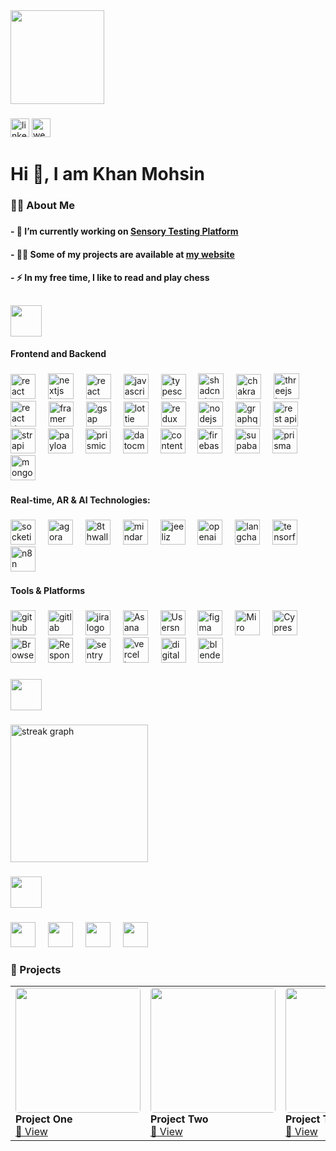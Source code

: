   
 

<div align="left">
  <img height="150" src="https://media1.giphy.com/media/v1.Y2lkPTc5MGI3NjExeWVlbzJob3I4ZXZlbDR5eTBreHMxY2xxNTMwZWU4MHp1dm4xMmV1diZlcD12MV9pbnRlcm5hbF9naWZfYnlfaWQmY3Q9Zw/j7k6JOp8LufhXspVfu/giphy.gif"  />
</div>

###

<div align="left">
<a href="https://www.linkedin.com/in/uxdkhan/" target="_blank">  <img src="https://img.shields.io/static/v1?message=LinkedIn&logo=linkedin&label=&color=0077B5&logoColor=white&labelColor=&style=for-the-badge" height="30" alt="linkedin logo"  /></a>
   <a href="https://khan-portfolio-next.vercel.app/?key=khanmohsin20231d9e59b903a3ab66f3991d948a2655" target="_blank">
    <img src="https://img.shields.io/static/v1?message=Website&logo=internet-explorer&label=&color=29c48c&logoColor=white&labelColor=&style=for-the-badge" height="30" alt="website logo" />
  </a>
 
</div>
 

###

<h1 align="left">Hi 👋, I am Khan Mohsin</h1>

###

<h3 align="left">👩‍💻  About Me</h3>
 

###

<h4 align="left">- 🔭 I’m currently working on <a href="https://flavora.kr8v.com/" target="_blank">Sensory Testing Platform</a></h4>

<h4 align="left">- 👨‍💻 Some of my projects are available at <a href="https://khan-portfolio-next.vercel.app/?key=khanmohsin20231d9e59b903a3ab66f3991d948a2655" target="_blank">my website</a></h4>

<h4 align="left">- ⚡ In my free time, I like to read and play chess</h4>
 
##

 <img src="https://img.shields.io/badge/🧰%20Toolset-101010?style=for-the-badge" height="50" />
 

####
<h4 align="left">Frontend and Backend</h4>

###
 
<div align="left">
  <img src="https://img.shields.io/badge/React-61DAFB?logo=react&logoColor=black&style=for-the-badge" height="40" alt="react logo"  />
  <img width="12" />
  <img src="https://img.shields.io/badge/Next.js-000000?logo=nextdotjs&logoColor=white&style=for-the-badge" height="41" alt="nextjs logo"  />
    <img width="12" />

  <!-- React Native -->
<img src="https://img.shields.io/badge/React Native-20232A?style=for-the-badge&logo=react&logoColor=61DAFB" height="40" alt="react native" />

  <img width="12" />
  <img src="https://img.shields.io/badge/JavaScript-F7DF1E?logo=javascript&logoColor=black&style=for-the-badge" height="40" alt="javascript logo"  />
  <img width="12" />
  <img src="https://img.shields.io/badge/TypeScript-3178C6?logo=typescript&logoColor=white&style=for-the-badge" height="40" alt="typescript logo"  />
  <img width="12" />
  <!-- Shadcn/ui -->
<img src="https://img.shields.io/badge/Shadcn/UI-000000?style=for-the-badge&logo=radixui&logoColor=white" height="41" alt="shadcn ui" />
  <img width="12" />

<!-- Chakra UI -->
<img src="https://img.shields.io/badge/Chakra UI-319795?style=for-the-badge&logo=chakraui&logoColor=white" height="40" alt="chakra ui" />
  <img width="12" />

  <img src="https://img.shields.io/badge/Three.js-000000?logo=threedotjs&logoColor=white&style=for-the-badge" height="41" alt="threejs logo"  />
  <img width="12" />
  <!-- React Three Fiber -->
<img src="https://img.shields.io/badge/React Three Fiber-000000?style=for-the-badge&logo=three.js&logoColor=white" height="41" alt="react three fiber" />
  <img width="12" />
<!-- Framer Motion -->
<img src="https://img.shields.io/badge/Framer Motion-EF0091?style=for-the-badge&logo=framer&logoColor=white" height="40" alt="framer motion" />
  <img width="12" />

<!-- GSAP -->
<img src="https://img.shields.io/badge/GSAP-88CE02?style=for-the-badge&logo=greensock&logoColor=black" height="40" alt="gsap" />
  <img width="12" />

<!-- Lottie -->
<img src="https://img.shields.io/badge/Lottie-000000?style=for-the-badge&logo=lottie&logoColor=white" height="40" alt="lottie" />
  <img width="12" />

  <img src="https://img.shields.io/badge/Redux-764ABC?logo=redux&logoColor=white&style=for-the-badge" height="40" alt="redux logo"  />
  <img width="12" />
  <img src="https://img.shields.io/badge/Node.js-339933?logo=nodedotjs&logoColor=white&style=for-the-badge" height="40" alt="nodejs logo"  />
  <img width="12" />
  <img src="https://img.shields.io/badge/GraphQL-E10098?logo=graphql&logoColor=white&style=for-the-badge" height="40" alt="graphql logo"  />
  <img width="12" />
  <!-- REST APIs -->
<img src="https://img.shields.io/badge/REST APIs-6E6E6E?style=for-the-badge&logo=api&logoColor=white" height="40" alt="rest api" />
  <img width="12" />

<!-- Strapi -->
<img src="https://img.shields.io/badge/Strapi-2E7EEA?style=for-the-badge&logo=strapi&logoColor=white" height="40" alt="strapi" />
  <img width="12" />

<!-- Payload CMS -->
<img src="https://img.shields.io/badge/PayloadCMS-000000?style=for-the-badge&logo=payloadcms&logoColor=white" height="40" alt="payload cms" />
  <img width="12" />

<!-- Prismic -->
<img src="https://img.shields.io/badge/Prismic-4945FF?style=for-the-badge&logo=prismic&logoColor=white" height="40" alt="prismic" />
  <img width="12" />

<!-- DatoCMS -->
<img src="https://img.shields.io/badge/DatoCMS-F65A5B?style=for-the-badge&logo=datocms&logoColor=white" height="40" alt="datocms" />
  <img width="12" />

<!-- Contentful -->
<img src="https://img.shields.io/badge/Contentful-2478CC?style=for-the-badge&logo=contentful&logoColor=white" height="40" alt="contentful" />
  <img width="12" />

  <img src="https://img.shields.io/badge/Firebase-FFCA28?logo=firebase&logoColor=black&style=for-the-badge" height="40" alt="firebase logo"  />
  <img width="12" />
  <img src="https://img.shields.io/badge/Supabase-3ECF8E?logo=supabase&logoColor=black&style=for-the-badge" height="40" alt="supabase logo"  />
  <img width="12" />
  
  <img src="https://img.shields.io/badge/Prisma-2D3748?logo=prisma&logoColor=white&style=for-the-badge" height="40" alt="prisma logo"  />
  <img width="12" />
  <img src="https://img.shields.io/badge/MongoDB-47A248?logo=mongodb&logoColor=white&style=for-the-badge" height="40" alt="mongodb logo"  />
  <img width="12" />
  <h4 align="left">Real-time, AR & AI Technologies: </h4>

###
  <img src="https://img.shields.io/badge/Socket.io-010101?logo=socketdotio&logoColor=white&style=for-the-badge" height="40" alt="socketio logo"  />
  <img width="12" />
 <!-- Agora -->
<img src="https://img.shields.io/badge/Agora-009EF7?style=for-the-badge&logo=agora&logoColor=white" height="40" alt="agora" />
  <img width="12" />

<!-- 8thWall -->
<img src="https://img.shields.io/badge/8thWall-551A8B?style=for-the-badge&logo=8thwall&logoColor=white" height="40" alt="8thwall" />
  <img width="12" />

<!-- MindAR -->
<img src="https://img.shields.io/badge/MindAR.js-161616?style=for-the-badge&logo=three.js&logoColor=white" height="40" alt="mindar" />
  <img width="12" />

<!-- Jeeliz -->
<img src="https://img.shields.io/badge/Jeeliz-2F2F2F?style=for-the-badge&logo=face-recognition&logoColor=white" height="40" alt="jeeliz" />
  <img width="12" />
<!-- OpenAI -->
<img src="https://img.shields.io/badge/OpenAI-412991?style=for-the-badge&logo=openai&logoColor=white" height="40" alt="openai" />
  <img width="12" />

<!-- Langchain -->
<img src="https://img.shields.io/badge/LangChain-000000?style=for-the-badge&logo=langchain&logoColor=white" height="40" alt="langchain" />
  <img width="12" />

  <img src="https://img.shields.io/badge/TensorFlow-FF6F00?logo=tensorflow&logoColor=black&style=for-the-badge" height="40" alt="tensorflow logo"  />
  <img width="12" />
  <!-- n8n -->
<img src="https://img.shields.io/badge/n8n-FB4A46?style=for-the-badge&logo=n8n&logoColor=white" height="40" alt="n8n" />
  <img width="12" />
  <h4 align="left">Tools & Platforms </h4>

###
  <img src="https://img.shields.io/badge/GitHub-181717?logo=github&logoColor=white&style=for-the-badge" height="40" alt="github logo"  />
  <img width="12" />
  <img src="https://img.shields.io/badge/GitLab-FC6D26?logo=gitlab&logoColor=black&style=for-the-badge" height="40" alt="gitlab logo"  />
  <img width="12" />
  <img src="https://img.shields.io/badge/Jira-0052CC?logo=jira&logoColor=white&style=for-the-badge" height="40" alt="jira logo"  />
  <img width="12" />

  <img src="https://img.shields.io/badge/Asana-273347?style=for-the-badge&logo=asana&logoColor=white" height="40" alt="Asana" />
  <img width="12" />

<img src="https://img.shields.io/badge/Usersnap-3C91E6?style=for-the-badge&logo=usersnap&logoColor=white" height="40" alt="Usersnap" />
  <img width="12" />
  <img src="https://img.shields.io/badge/Figma-F24E1E?logo=figma&logoColor=white&style=for-the-badge" height="40" alt="figma logo"  />
  <img width="12" />
<img src="https://img.shields.io/badge/Miro-050038?style=for-the-badge&logo=miro&logoColor=white" height="40" alt="Miro" />
  <img width="12" />

<img src="https://img.shields.io/badge/Cypress-17202C?style=for-the-badge&logo=cypress&logoColor=white" height="40" alt="Cypress" />
  <img width="12" />

<img src="https://img.shields.io/badge/BrowserStack-FF6C37?style=for-the-badge&logo=browserstack&logoColor=white" height="40" alt="BrowserStack" />
  <img width="12" />

<img src="https://img.shields.io/badge/Responsively-101010?style=for-the-badge&logo=google-chrome&logoColor=white" height="40" alt="Responsively" />
  <img width="12" />


  <img src="https://img.shields.io/badge/Sentry-362D59?logo=sentry&logoColor=white&style=for-the-badge" height="40" alt="sentry logo"  />
  <img width="12" />
  <img src="https://img.shields.io/badge/Vercel-000000?logo=vercel&logoColor=white&style=for-the-badge" height="41" alt="vercel logo"  />
  <img width="12" />
  <img src="https://img.shields.io/badge/DigitalOcean-0080FF?logo=digitalocean&logoColor=white&style=for-the-badge" height="40" alt="digitalocean logo"  />
  <img width="12" />
  <img src="https://img.shields.io/badge/Blender-F5792A?logo=blender&logoColor=black&style=for-the-badge" height="40" alt="blender logo"  />
 
</div>

###

 
 <img src="https://img.shields.io/badge/📊%20Stats-101010?style=for-the-badge" height="50" />

###

<div align="left">
  <img src="https://streak-stats.demolab.com?user=m90khan&locale=en&mode=daily&theme=dark&hide_border=false&border_radius=5&order=3" height="220" alt="streak graph"  />
</div>

###

<img src="https://img.shields.io/badge/🌐%20Languages-101010?style=for-the-badge" height="50" />

###
<div align="left">

<img src="https://img.shields.io/badge/🇵🇰%20Urdu-101010?style=for-the-badge&logoColor=white&backgroundColor=101010" height="40" />
  <img width="12" />

<img src="https://img.shields.io/badge/🇬🇧%20English-101010?style=for-the-badge&logoColor=white&backgroundColor=101010" height="40" />
  <img width="12" />
<img src="https://img.shields.io/badge/🇩🇪%20German-101010?style=for-the-badge&logoColor=white&backgroundColor=101010" height="40" />
  <img width="12" />
<img src="https://img.shields.io/badge/🇨🇳%20Mandarin-101010?style=for-the-badge&logoColor=white&backgroundColor=101010" height="40" />

</div>

 <h3 align="left">🚀 Projects</h3>

<table>
  <tr>
    <td align="left">
      <img src="https://res.cloudinary.com/m90khan/image/upload/v1680466106/KhanPortfolio/EON/Dev-Cover-1_fhzaww.png" width="200" style="border-radius: 5px;" /><br/>
      <strong>Project One</strong><br/>
      <a href="https://example.com" target="_blank">🔗 View</a>
    </td>
    <td align="left">
      <img src="https://res.cloudinary.com/m90khan/image/upload/v1680439531/KhanPortfolio/ESWB/Dev-Cover-1_hqds9s.png" width="200" style="border-radius: 5px;" /><br/>
      <strong>Project Two</strong><br/>
      <a href="https://example.com" target="_blank">🔗 View</a>
    </td>
    <td align="left">
      <img src="https://flavora.kr8v.com/images/landing/hero-image-light.png" width="200" style="border-radius: 5px;" /><br/>
      <strong>Project Three</strong><br/>
      <a href="https://example.com" target="_blank">🔗 View</a>
    </td>
    <td align="left">
      <img src="https://kr8v.vercel.app/images/projects/palwani/cover.png" width="200" style="border-radius: 5px;" /><br/>
      <strong>Project Four</strong><br/>
      <a href="https://example.com" target="_blank">🔗 View</a>
    </td>
  </tr>
</table>

